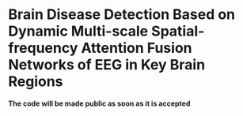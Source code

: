 # Brain Disease Detection Based on Dynamic Multi-scale Spatial-frequency Attention Fusion Networks of EEG in Key Brain Regions

**The code will be made public as soon as it is accepted**
